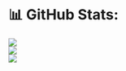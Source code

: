 
# 📊 GitHub Stats:
![](https://github-readme-stats.vercel.app/api?username=utkarshbhatt6&theme=radical&hide_border=false&include_all_commits=true&count_private=true)<br/>
![](https://github-readme-streak-stats.herokuapp.com/?user=utkarshbhatt6&theme=radical&hide_border=false)<br/>
![](https://github-readme-stats.vercel.app/api/top-langs/?username=utkarshbhatt6&theme=radical&hide_border=false&include_all_commits=true&count_private=true&layout=compact)



<!-- Proudly created with GPRM ( https://gprm.itsvg.in ) -->
